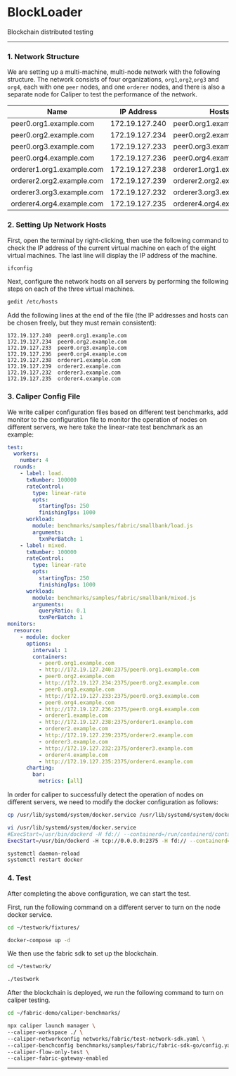 # BlockLoader
Blockchain distributed testing

---

### 1. Network Structure

We are setting up a multi-machine, multi-node network with the following structure. The network consists of four organizations, `org1`,`org2`,`org3` and `org4`, each with one `peer` nodes, and one `orderer` nodes, and there is also a separate node for Caliper to test the performance of the network.

| **Name**                  | **IP Address** | **Hosts**                 | **Organization** |
|---------------------------|----------------|---------------------------|------------------|
| peer0.org1.example.com    | 172.19.127.240 | peer0.org1.example.com    | org1             |
| peer0.org2.example.com    | 172.19.127.234 | peer0.org2.example.com    | org2             |
| peer0.org3.example.com    | 172.19.127.233 | peer0.org3.example.com    | org3             |
| peer0.org4.example.com    | 172.19.127.236 | peer0.org4.example.com    | org4             |
| orderer1.org1.example.com | 172.19.127.238 | orderer1.org1.example.com | org1             |
| orderer2.org2.example.com | 172.19.127.239 | orderer2.org2.example.com | org2             |
| orderer3.org3.example.com | 172.19.127.232 | orderer3.org3.example.com | org3             |
| orderer4.org4.example.com | 172.19.127.235 | orderer4.org4.example.com | org4             |

### 2. Setting Up Network Hosts

First, open the terminal by right-clicking, then use the following command to check the IP address of the current virtual machine on each of the eight virtual machines. The last line will display the IP address of the machine.

```bash
ifconfig
```

Next, configure the network hosts on all servers by performing the following steps on each of the three virtual machines.

```bash
gedit /etc/hosts
```

Add the following lines at the end of the file (the IP addresses and hosts can be chosen freely, but they must remain consistent):

```plaintext
172.19.127.240  peer0.org1.example.com
172.19.127.234  peer0.org2.example.com
172.19.127.233  peer0.org3.example.com
172.19.127.236  peer0.org4.example.com
172.19.127.238  orderer1.example.com
172.19.127.239  orderer2.example.com
172.19.127.232  orderer3.example.com
172.19.127.235  orderer4.example.com
```

### 3. Caliper Config File

We write caliper configuration files based on different test benchmarks, add monitor to the configuration file to monitor the operation of nodes on different servers, we here take the linear-rate test benchmark as an example:

```yaml
test:
  workers:
    number: 4
  rounds:
    - label: load.
      txNumber: 100000
      rateControl:
        type: linear-rate
        opts:
          startingTps: 250
          finishingTps: 1000
      workload:
        module: benchmarks/samples/fabric/smallbank/load.js
        arguments:
          txnPerBatch: 1
    - label: mixed.
      txNumber: 100000
      rateControl:
        type: linear-rate
        opts:
          startingTps: 250
          finishingTps: 1000
      workload:
        module: benchmarks/samples/fabric/smallbank/mixed.js
        arguments:
          queryRatio: 0.1
          txnPerBatch: 1
monitors:
  resource:
    - module: docker
      options:
        interval: 1
        containers:
          - peer0.org1.example.com
          - http://172.19.127.240:2375/peer0.org1.example.com
          - peer0.org2.example.com
          - http://172.19.127.234:2375/peer0.org2.example.com
          - peer0.org3.example.com
          - http://172.19.127.233:2375/peer0.org3.example.com
          - peer0.org4.example.com
          - http://172.19.127.236:2375/peer0.org4.example.com
          - orderer1.example.com
          - http://172.19.127.238:2375/orderer1.example.com
          - orderer2.example.com
          - http://172.19.127.239:2375/orderer2.example.com
          - orderer3.example.com
          - http://172.19.127.232:2375/orderer3.example.com
          - orderer4.example.com
          - http://172.19.127.235:2375/orderer4.example.com
      charting:
        bar:
          metrics: [all]
```

In order for caliper to successfully detect the operation of nodes on different servers, we need to modify the docker configuration as follows:

```bash
cp /usr/lib/systemd/system/docker.service /usr/lib/systemd/system/docker.service.bk

vi /usr/lib/systemd/system/docker.service
#ExecStart=/usr/bin/dockerd -H fd:// --containerd=/run/containerd/containerd.sock
ExecStart=/usr/bin/dockerd -H tcp://0.0.0.0:2375 -H fd:// --containerd=/run/containerd/containerd.sock

systemctl daemon-reload
systemctl restart docker
```

### 4. Test

After completing the above configuration, we can start the test.

First, run the following command on a different server to turn on the node docker service.

```bash
cd ~/testwork/fixtures/

docker-compose up -d
```

We then use the fabric sdk to set up the blockchain.

```bash
cd ~/testwork/

./testwork
```

After the blockchain is deployed, we run the following command to turn on caliper testing.

```bash
cd ~/fabric-demo/caliper-benchmarks/

npx caliper launch manager \
--caliper-workspace ./ \
--caliper-networkconfig networks/fabric/test-network-sdk.yaml \
--caliper-benchconfig benchmarks/samples/fabric/fabric-sdk-go/config.yaml \
--caliper-flow-only-test \
--caliper-fabric-gateway-enabled
```

---